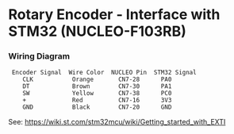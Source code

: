 # Rotary Encoder - Interface with STM32 (NUCLEO-F103RB)





### Wiring Diagram
```
 Encoder Signal  Wire Color  NUCLEO Pin  STM32 Signal
	CLK           Orange       CN7-28      PA0
	DT            Brown        CN7-30      PA1
	SW            Yellow       CN7-38      PC0
	+             Red          CN7-16      3V3
    GND           Black        CN7-20      GND
```
 See:
 https://wiki.st.com/stm32mcu/wiki/Getting_started_with_EXTI
 